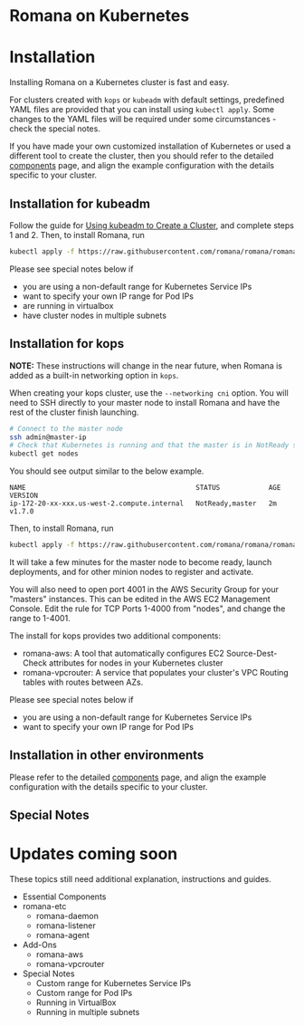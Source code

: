 # Romana on Kubernetes

# Installation

Installing Romana on a Kubernetes cluster is fast and easy.

For clusters created with `kops` or `kubeadm` with default settings, predefined YAML files are provided that you can install using `kubectl apply`.
Some changes to the YAML files will be required under some circumstances - check the special notes.

If you have made your own customized installation of Kubernetes or used a different tool to create the cluster, then you should refer to the detailed [components](components.md) page, and align the example configuration with the details specific to your cluster.

## Installation for kubeadm

Follow the guide for [Using kubeadm to Create a Cluster](https://kubernetes.io/docs/setup/independent/create-cluster-kubeadm/#instructions), and complete steps 1 and 2.
Then, to install Romana, run
```bash
kubectl apply -f https://raw.githubusercontent.com/romana/romana/romana-2.0/docs/kubernetes/romana-kubeadm.yml
```

Please see special notes below if
- you are using a non-default range for Kubernetes Service IPs
- want to specify your own IP range for Pod IPs
- are running in virtualbox
- have cluster nodes in multiple subnets

## Installation for kops

**NOTE:** These instructions will change in the near future, when Romana is added as a built-in networking option in `kops`.

When creating your kops cluster, use the `--networking cni` option.
You will need to SSH directly to your master node to install Romana and have the rest of the cluster finish launching.

```bash
# Connect to the master node
ssh admin@master-ip
# Check that Kubernetes is running and that the master is in NotReady state
kubectl get nodes
```

You should see output similar to the below example.
```
NAME                                          STATUS            AGE       VERSION
ip-172-20-xx-xxx.us-west-2.compute.internal   NotReady,master   2m        v1.7.0
```

Then, to install Romana, run
```bash
kubectl apply -f https://raw.githubusercontent.com/romana/romana/romana-2.0/docs/kubernetes/romana-kops.yml
```

It will take a few minutes for the master node to become ready, launch deployments, and for other minion nodes to register and activate.

You will also need to open port 4001 in the AWS Security Group for your "masters" instances. This can be edited in the AWS EC2 Management Console.
Edit the rule for TCP Ports 1-4000 from "nodes", and change the range to 1-4001.

The install for kops provides two additional components:
- romana-aws: A tool that automatically configures EC2 Source-Dest-Check attributes for nodes in your Kubernetes cluster
- romana-vpcrouter: A service that populates your cluster's VPC Routing tables with routes between AZs.

Please see special notes below if
- you are using a non-default range for Kubernetes Service IPs
- want to specify your own IP range for Pod IPs 

## Installation in other environments

Please refer to the detailed [components](components.md) page, and align the example configuration with the details specific to your cluster.

## Special Notes

# Updates coming soon

These topics still need additional explanation, instructions and guides.

- Essential Components
- romana-etc
  - romana-daemon
  - romana-listener
  - romana-agent
- Add-Ons
  - romana-aws
  - romana-vpcrouter
- Special Notes
  - Custom range for Kubernetes Service IPs
  - Custom range for Pod IPs
  - Running in VirtualBox
  - Running in multiple subnets

